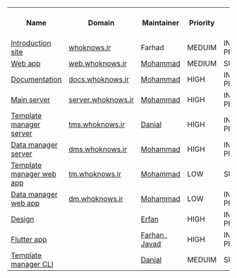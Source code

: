<table>
  <tr>
    <th> Name </th>
    <th> Domain </th>
    <th> Maintainer </th>
    <th> Priority </th>
    <th> Status </th>
    <th> Progress for Demo </th>
  </tr>

  <tr>
    <td> <a href="https://github.com/online6731/whoknows-intro-web"> Introduction site </a> </td>
    <td> <a href="http://whoknows.ir"> whoknows.ir </a> </td>
    <td> Farhad </td>
    <td> MEDUIM </td>
    <td> IN PROGRESS </td>
    <td> 10% </td>
  </tr>

  <tr>
    <td> <a href="https://github.com/online6731/whoknows-web"> Web app </a> </td>
    <td> <a href="http://web.whoknows.ir"> web.whoknows.ir </a> </td>
    <td> <a href="https://github.com/online6731"> Mohammad </a> </td>
    <td> MEDIUM </td>
    <td> SUSPENDED </td>
    <td> 20% </td>
  </tr>

  <tr>
    <td> <a href="https://github.com/online6731/whoknows"> Documentation </a> </td>
    <td> <a href="http://docs.whoknows.ir"> docs.whoknows.ir </a> </td>
    <td> <a href="https://github.com/online6731"> Mohammad </a> </td>
    <td> HIGH </td>
    <td> IN PROGRESS </td>
    <td> 40% </td>
  </tr>

  <tr>
    <td> <a href="https://github.com/online6731/whoknwos-server"> Main server </a> </td>
    <td> <a href="http://server.whoknows.ir"> server.whoknows.ir </a> </td>
    <td> <a href="https://github.com/online6731"> Mohammad </a> </td>
    <td> HIGH </td>
    <td> IN PROGRESS </td>
    <td> 80% </td>
  </tr>

  <tr>
    <td> <a href="https://github.com/danialkeimasi/whoknows-template-manager"> Template manager server </a> </td>
    <td> <a href="http://tms.whoknows.ir"> tms.whoknows.ir </a> </td>
    <td> <a href="https://github.com/danialkeimasi"> Danial </a> </td>
    <td> HIGH </td>
    <td> IN PROGRESS </td>
    <td> 80% </td>
  </tr>

  <tr>
    <td> <a href="https://github.com/soroush-mim/whoknows-data-manager"> Data manager server </a> </td>
    <td> <a href="http://dms.whoknows.ir"> dms.whoknows.ir </a> </td>
    <td> <a href="https://github.com/online6731"> Mohammad </a> </td>
    <td> HIGH </td>
    <td> IN PROGRESS </td>
    <td> 60% </td>
  </tr>

  <tr>
    <td> <a href="https://github.com/online6731/whoknows-template-manager-ui"> Template manager web app </a> </td>
    <td> <a href="http://tms.whoknows.ir"> tm.whoknows.ir </a> </td>
    <td> <a href="https://github.com/online6731"> Mohammad </a> </td>
    <td> LOW </td>
    <td> SUSPENDED </td>
    <td> 35% </td>
  </tr>

  <tr>
    <td> <a href=""> Data manager web app </a> </td>
    <td> <a href="http://dm.whoknows.ir"> dm.whoknows.ir </a> </td>
    <td> <a href="https://github.com/online6731"> Mohammad </a> </td>
    <td> LOW </td>
    <td> IN PROGRESS </td>
    <td> 30% </td>
  </tr>

  <tr>
    <td> <a href="https://github.com/efi77/guessit-design"> Design </a> </td>
    <td>  </td>
    <td> <a href="https://github.com/efi77"> Erfan </a> </td>
    <td> HIGH </td>
    <td> IN PROGRESS </td>
    <td> 80% </td>
  </tr>

  <tr>
    <td> <a href="https://github.com/farhansn/guessit-flutter"> Flutter app </a> </td>
    <td> </td>
    <td> <a href="https://github.com/farhansn"> Farhan </a> , <a href="https://github.com/javadmokhtari"> Javad </a> </td>
    <td> HIGH </td>
    <td> IN PROGRESS </td>
    <td> 80% </td>
  </tr>

  <tr>
    <td> <a href="https://github.com/danialkeimasi/whoknows-cli"> Template manager CLI </a> </td>
    <td>  </td>
    <td> <a href="https://github.com/danialkeimasi"> Danial </a> </td>
    <td> MEDUIM </td>
    <td> SUSPENDED </td>
    <td> 90% </td>
  </tr>

</table>
